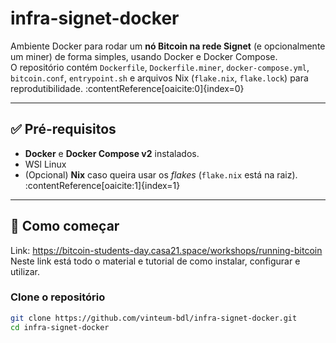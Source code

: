 # infra-signet-docker

Ambiente Docker para rodar um **nó Bitcoin na rede Signet** (e opcionalmente um miner) de forma simples, usando Docker e Docker Compose.  
O repositório contém `Dockerfile`, `Dockerfile.miner`, `docker-compose.yml`, `bitcoin.conf`, `entrypoint.sh` e arquivos Nix (`flake.nix`, `flake.lock`) para reprodutibilidade. :contentReference[oaicite:0]{index=0}

---

## ✅ Pré-requisitos

- **Docker** e **Docker Compose v2** instalados.
- WSl Linux
- (Opcional) **Nix** caso queira usar os *flakes* (`flake.nix` está na raiz). :contentReference[oaicite:1]{index=1}

---

## 🚀 Como começar
Link: https://bitcoin-students-day.casa21.space/workshops/running-bitcoin
Neste link está todo o material e tutorial de como instalar, configurar e utilizar.

### Clone o repositório
```bash
git clone https://github.com/vinteum-bdl/infra-signet-docker.git
cd infra-signet-docker
